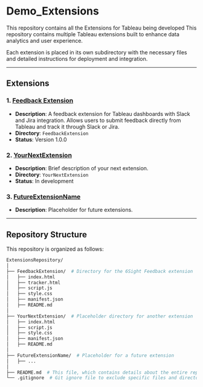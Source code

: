 # Demo_Extensions
This repository contains all the Extensions for Tableau being developed
This repository contains multiple Tableau extensions built to enhance data analytics and user experience.

Each extension is placed in its own subdirectory with the necessary files and detailed instructions for deployment and integration.

---

## Extensions

### 1. [Feedback Extension](./Feedback_Extension/)
- **Description**: A feedback extension for Tableau dashboards with Slack and Jira integration. Allows users to submit feedback directly from Tableau and track it through Slack or Jira.
- **Directory**: `FeedbackExtension`
- **Status**: Version 1.0.0

### 2. [YourNextExtension](./YourNextExtension/)
- **Description**: Brief description of your next extension.
- **Directory**: `YourNextExtension`
- **Status**: In development

### 3. [FutureExtensionName](./FutureExtensionName/)
- **Description**: Placeholder for future extensions.

---

## Repository Structure

This repository is organized as follows:

```bash
ExtensionsRepository/
│
├── FeedbackExtension/  # Directory for the 6Sight Feedback extension
│   ├── index.html
│   ├── tracker.html
│   ├── script.js
│   ├── style.css
│   ├── manifest.json
│   ├── README.md
│
├── YourNextExtension/  # Placeholder directory for another extension
│   ├── index.html
│   ├── script.js
│   ├── style.css
│   ├── manifest.json
│   ├── README.md
│
├── FutureExtensionName/  # Placeholder for a future extension
│   ├── ...
│
├── README.md  # This file, which contains details about the entire repository
└── .gitignore  # Git ignore file to exclude specific files and directories
